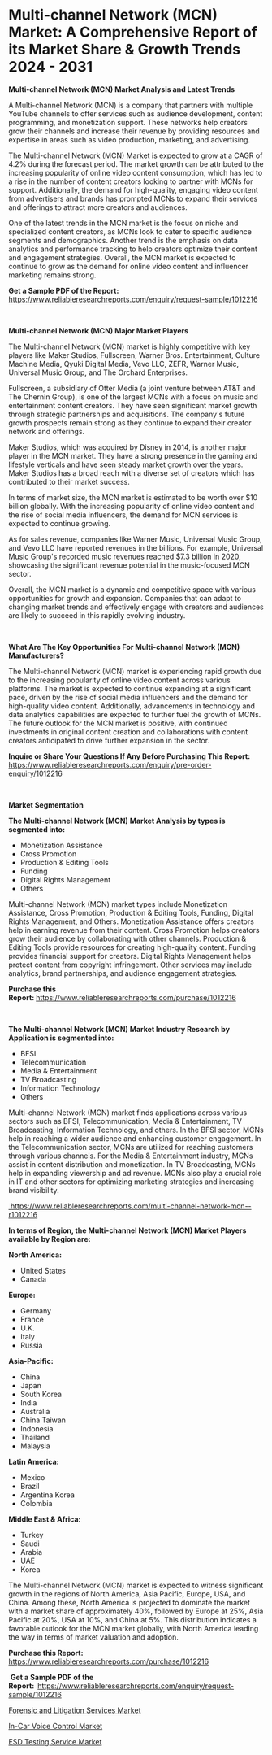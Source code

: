 <p><h1>Multi-channel Network (MCN) Market: A Comprehensive Report of its Market Share & Growth Trends 2024 - 2031</h1></p><p><strong>Multi-channel Network (MCN) Market Analysis and Latest Trends</strong></p>
<p><p>A Multi-channel Network (MCN) is a company that partners with multiple YouTube channels to offer services such as audience development, content programming, and monetization support. These networks help creators grow their channels and increase their revenue by providing resources and expertise in areas such as video production, marketing, and advertising.</p><p>The Multi-channel Network (MCN) Market is expected to grow at a CAGR of 4.2% during the forecast period. The market growth can be attributed to the increasing popularity of online video content consumption, which has led to a rise in the number of content creators looking to partner with MCNs for support. Additionally, the demand for high-quality, engaging video content from advertisers and brands has prompted MCNs to expand their services and offerings to attract more creators and audiences.</p><p>One of the latest trends in the MCN market is the focus on niche and specialized content creators, as MCNs look to cater to specific audience segments and demographics. Another trend is the emphasis on data analytics and performance tracking to help creators optimize their content and engagement strategies. Overall, the MCN market is expected to continue to grow as the demand for online video content and influencer marketing remains strong.</p></p>
<p><strong>Get a Sample PDF of the Report:&nbsp;</strong> <a href="https://www.reliableresearchreports.com/enquiry/request-sample/1012216">https://www.reliableresearchreports.com/enquiry/request-sample/1012216</a></p>
<p>&nbsp;</p>
<p><strong>Multi-channel Network (MCN) Major Market Players</strong></p>
<p><p>The Multi-channel Network (MCN) market is highly competitive with key players like Maker Studios, Fullscreen, Warner Bros. Entertainment, Culture Machine Media, Qyuki Digital Media, Vevo LLC, ZEFR, Warner Music, Universal Music Group, and The Orchard Enterprises.</p><p>Fullscreen, a subsidiary of Otter Media (a joint venture between AT&T and The Chernin Group), is one of the largest MCNs with a focus on music and entertainment content creators. They have seen significant market growth through strategic partnerships and acquisitions. The company's future growth prospects remain strong as they continue to expand their creator network and offerings.</p><p>Maker Studios, which was acquired by Disney in 2014, is another major player in the MCN market. They have a strong presence in the gaming and lifestyle verticals and have seen steady market growth over the years. Maker Studios has a broad reach with a diverse set of creators which has contributed to their market success.</p><p>In terms of market size, the MCN market is estimated to be worth over $10 billion globally. With the increasing popularity of online video content and the rise of social media influencers, the demand for MCN services is expected to continue growing.</p><p>As for sales revenue, companies like Warner Music, Universal Music Group, and Vevo LLC have reported revenues in the billions. For example, Universal Music Group's recorded music revenues reached $7.3 billion in 2020, showcasing the significant revenue potential in the music-focused MCN sector.</p><p>Overall, the MCN market is a dynamic and competitive space with various opportunities for growth and expansion. Companies that can adapt to changing market trends and effectively engage with creators and audiences are likely to succeed in this rapidly evolving industry.</p></p>
<p>&nbsp;</p>
<p><strong>What Are The Key Opportunities For Multi-channel Network (MCN) Manufacturers?</strong></p>
<p><p>The Multi-channel Network (MCN) market is experiencing rapid growth due to the increasing popularity of online video content across various platforms. The market is expected to continue expanding at a significant pace, driven by the rise of social media influencers and the demand for high-quality video content. Additionally, advancements in technology and data analytics capabilities are expected to further fuel the growth of MCNs. The future outlook for the MCN market is positive, with continued investments in original content creation and collaborations with content creators anticipated to drive further expansion in the sector.</p></p>
<p><strong>Inquire or Share Your Questions If Any Before Purchasing This Report:</strong> <a href="https://www.reliableresearchreports.com/enquiry/pre-order-enquiry/1012216">https://www.reliableresearchreports.com/enquiry/pre-order-enquiry/1012216</a></p>
<p>&nbsp;</p>
<p><strong>Market Segmentation</strong></p>
<p><strong>The Multi-channel Network (MCN) Market Analysis by types is segmented into:</strong></p>
<p><ul><li>Monetization Assistance</li><li>Cross Promotion</li><li>Production & Editing Tools</li><li>Funding</li><li>Digital Rights Management</li><li>Others</li></ul></p>
<p><p>Multi-channel Network (MCN) market types include Monetization Assistance, Cross Promotion, Production & Editing Tools, Funding, Digital Rights Management, and Others. Monetization Assistance offers creators help in earning revenue from their content. Cross Promotion helps creators grow their audience by collaborating with other channels. Production & Editing Tools provide resources for creating high-quality content. Funding provides financial support for creators. Digital Rights Management helps protect content from copyright infringement. Other services may include analytics, brand partnerships, and audience engagement strategies.</p></p>
<p><strong>Purchase this Report:&nbsp;</strong><a href="https://www.reliableresearchreports.com/purchase/1012216">https://www.reliableresearchreports.com/purchase/1012216</a></p>
<p>&nbsp;</p>
<p><strong>The Multi-channel Network (MCN) Market Industry Research by Application is segmented into:</strong></p>
<p><ul><li>BFSI</li><li>Telecommunication</li><li>Media & Entertainment</li><li>TV Broadcasting</li><li>Information Technology</li><li>Others</li></ul></p>
<p><p>Multi-channel Network (MCN) market finds applications across various sectors such as BFSI, Telecommunication, Media & Entertainment, TV Broadcasting, Information Technology, and others. In the BFSI sector, MCNs help in reaching a wider audience and enhancing customer engagement. In the Telecommunication sector, MCNs are utilized for reaching customers through various channels. For the Media & Entertainment industry, MCNs assist in content distribution and monetization. In TV Broadcasting, MCNs help in expanding viewership and ad revenue. MCNs also play a crucial role in IT and other sectors for optimizing marketing strategies and increasing brand visibility.</p></p>
<p><a href="https://www.reliableresearchreports.com/multi-channel-network-mcn--r1012216">&nbsp;https://www.reliableresearchreports.com/multi-channel-network-mcn--r1012216</a></p>
<p><strong>In terms of Region, the Multi-channel Network (MCN) Market Players available by Region are:</strong></p>
<p>
    <p> <strong> North America: </strong>
        <ul>
            <li>United States</li>
            <li>Canada</li>
        </ul>
        </p> 
    <p> <strong> Europe: </strong>
        <ul>
            <li>Germany</li>
            <li>France</li>
            <li>U.K.</li>
            <li>Italy</li>
            <li>Russia</li>
        </ul>
        </p> 
    <p> <strong> Asia-Pacific: </strong>
        <ul>
            <li>China</li>
            <li>Japan</li>
            <li>South Korea</li>
            <li>India</li>
            <li>Australia</li>
            <li>China Taiwan</li>
            <li>Indonesia</li>
            <li>Thailand</li>
            <li>Malaysia</li>
        </ul>
        </p> 
    <p> <strong> Latin America: </strong>
        <ul>
            <li>Mexico</li>
            <li>Brazil</li>
            <li>Argentina Korea</li>
            <li>Colombia</li>
        </ul>
        </p> 
    <p> <strong> Middle East & Africa: </strong>
        <ul>
            <li>Turkey</li>
            <li>Saudi</li>
            <li>Arabia</li>
            <li>UAE</li>
            <li>Korea</li>
        </ul>
    </p>
    </p>
<p><p>The Multi-channel Network (MCN) market is expected to witness significant growth in the regions of North America, Asia Pacific, Europe, USA, and China. Among these, North America is projected to dominate the market with a market share of approximately 40%, followed by Europe at 25%, Asia Pacific at 20%, USA at 10%, and China at 5%. This distribution indicates a favorable outlook for the MCN market globally, with North America leading the way in terms of market valuation and adoption.</p></p>
<p><strong>Purchase this Report: </strong><a href="https://www.reliableresearchreports.com/purchase/1012216">https://www.reliableresearchreports.com/purchase/1012216</a></p>
<p>&nbsp;<strong>Get a Sample PDF of the Report:&nbsp;&nbsp;</strong><a href="https://www.reliableresearchreports.com/enquiry/request-sample/1012216">https://www.reliableresearchreports.com/enquiry/request-sample/1012216</a></p>
<p><strong></strong></p>
<p><p><a href="https://github.com/sydneyHley85/Market-Research-Report-List-1/blob/main/forensic-and-litigation-services-market.md">Forensic and Litigation Services Market</a></p><p><a href="https://github.com/smithy59/Market-Research-Report-List-1/blob/main/in-car-voice-control-market.md">In-Car Voice Control Market</a></p><p><a href="https://github.com/neilMartin36/Market-Research-Report-List-1/blob/main/esd-testing-service-market.md">ESD Testing Service Market</a></p></p>